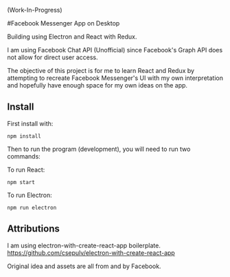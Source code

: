 (Work-In-Progress)

#Facebook Messenger App on Desktop

Building using Electron and React with Redux.

I am using Facebook Chat API (Unofficial) since Facebook's Graph API does not allow for direct user access.

The objective of this project is for me to learn React and Redux by attempting to recreate Facebook Messenger's UI with my own interpretation and hopefully have enough space for my own ideas on the app.

## Install
First install with:
```
npm install
```

Then to run the program (development), you will need to run two commands:

To run React:
```
npm start
```

To run Electron:
```
npm run electron
```

## Attributions

I am using electron-with-create-react-app boilerplate.
https://github.com/csepulv/electron-with-create-react-app

Original idea and assets are all from and by Facebook.
